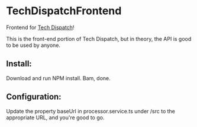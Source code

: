 # TechDispatchFrontend
Frontend for <a href="https://github.com/DrTorte/TechDispatchBackend">Tech Dispatch</a>!

This is the front-end portion of Tech Dispatch, but in theory, the API is good to be used by anyone.

<h2>Install:</h2>
Download and run NPM install. Bam, done.

<h2>Configuration:</h2>
Update the property baseUrl in processor.service.ts under /src to the appropriate URL, and you're good to go.